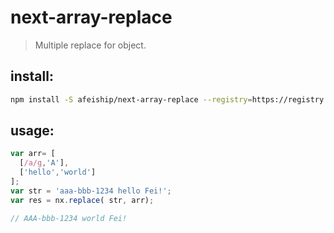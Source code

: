# next-array-replace
> Multiple replace for object.

## install:
```bash
npm install -S afeiship/next-array-replace --registry=https://registry.npm.taobao.org
```

## usage:
```js
var arr= [
  [/a/g,'A'],
  ['hello','world']
];
var str = 'aaa-bbb-1234 hello Fei!';
var res = nx.replace( str, arr);

// AAA-bbb-1234 world Fei!
```
